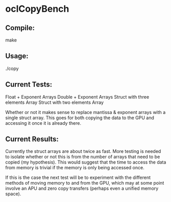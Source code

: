 oclCopyBench
============

Compile:
--------

make

Usage:
------

./copy


Current Tests:
--------------

Float + Exponent Arrays
Double + Exponent Arrays
Struct with three elements Array
Struct with two elements Array

Whether or not it makes sense to replace mantissa & exponent arrays with a
single struct array. This goes for both copying the data to the GPU and
accessing it once it is already there.

Current Results:
----------------

Currently the struct arrays are about twice as fast. More testing is needed
to isolate whether or not this is from the number of arrays that need to be
copied (my hypothesis). This would suggest that the time to access the data
from memory is trivial if the memory is only being accessed once.

If this is the case the next test will be to experiment with the different
methods of moving memory to and from the GPU, which may at some point involve
an APU and zero copy transfers (perhaps even a unified memory space).
